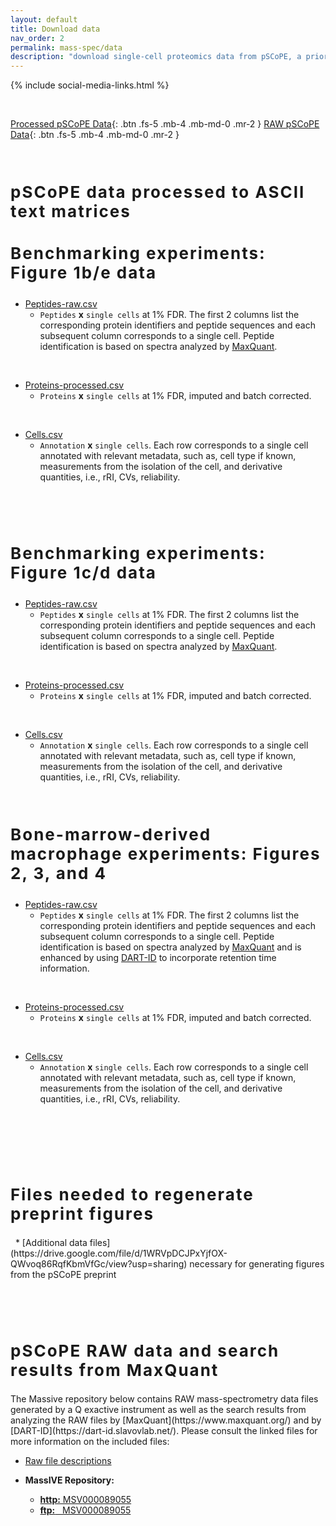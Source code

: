 ```yaml
---
layout: default
title: Download data
nav_order: 2
permalink: mass-spec/data
description: "download single-cell proteomics data from pSCoPE, a prioritized SCoPE-MS method"
---
```

{% include social-media-links.html %}

<!--# Download single-cell protein and RNA data-->

&nbsp;

[Processed pSCoPE Data]({{site.baseurl}}#processed-single-cell-protein-data){: .btn .fs-5 .mb-4 .mb-md-0 .mr-2 }
[RAW pSCoPE Data]({{site.baseurl}}#RAW-single-cell-protein-data){: .btn .fs-5 .mb-4 .mb-md-0 .mr-2 }
<!--[10x Genomics Data]({{site.baseurl}}#single-cell-RNA-data){: .btn .fs-5 .mb-4 .mb-md-0 .mr-2 }-->

&nbsp;

<h2 style="letter-spacing: 2px; font-size: 26px;" id="processed-single-cell-protein-data" >pSCoPE data processed to ASCII text matrices</h2>
<h3 style="letter-spacing: 2px; font-size: 26px;" id="processed-single-cell-protein-data" >Benchmarking experiments: Figure 1b/e data</h3>

* [Peptides-raw.csv](https://drive.google.com/file/d/1gbbn_SgwaPYAYG3iiQqpEHSw34hpKp5M/view?usp=sharing)
  - `Peptides` **x** `single cells` at 1% FDR.  The first 2 columns list the corresponding protein identifiers and peptide sequences and each subsequent column corresponds to a single cell. Peptide identification is based on spectra analyzed by [MaxQuant](https://www.maxquant.org/). 
  <!-- See [Specht et al., 2019](https://www.biorxiv.org/content/10.1101/665307v3) for details. -->  

&nbsp;

* [Proteins-processed.csv](https://drive.google.com/file/d/1l1DvtdYrfj6rjq1TZKcsWqG4iYBOtpKq/view?usp=sharing)
   - `Proteins` **x** `single cells` at 1% FDR, imputed and batch corrected.

&nbsp;

* [Cells.csv](https://drive.google.com/file/d/1J7sBHYwo5669w8igY4ldojPcLwuqX7I-/view?usp=sharing)
   - `Annotation` **x**  `single cells`. Each row corresponds to a single cell annotated with relevant metadata, such as, cell type if known, measurements from the isolation of the cell, and derivative quantities, i.e., rRI, CVs, reliability.

&nbsp;

<!--* [sdrf_meta_data.tsv](https://drive.google.com/file/d/1T8BTfNDlYQkBTs8La6YRSCyD1RwNTvqk/view?usp=sharing)
   -  Meta data following the [Sample to Data file format (SDRF) for Proteomics project guidelines](https://github.com/bigbio/proteomics-metadata-standard) for  for all single cells used in analysis constituting all figures.-->

&nbsp;

<!--* [Joint protein-RNA data](https://drive.google.com/file/d/130FWc-s-Pd-mx3ymg22bI1qH5fiT7Ktv/view?usp=sharing)
   - `Gene` **x**  `single cells`. Both sets imputed and batch-corrected separately then combined, taking only genes common to both data sets. Uniprot accession numbers used to denote gene.-->

<!--&nbsp;-->

<!--* [Signal-to-noise data](https://drive.google.com/file/d/16dmI7qNdpJlPOn83dOZFhHfXv0du5Dip/view?usp=sharing)
  - `Peptides` and `Proteins` **x** `single cells` at 1% FDR.  The first 2 columns list the corresponding protein identifiers and peptide sequences and each subsequent column corresponds to a single cell. The quantitation is the Signal-to-noise (S/N) ratio for each single cell's corresponding reporter ion extracted from the RAW file. The single cell identification numbers are [mapped](https://drive.google.com/file/d/1PUfiGhmInYP3JW5Xoul7Tikl9RSHyQcN/view?usp=sharing) to cell type and RAW file. Complete extracted S/N for each RAW file can be found [here](https://drive.google.com/drive/folders/18_BQ15_JQKzbDt1JZo36MaJuOhN3tJCX?usp=sharing).  -->

<h3 style="letter-spacing: 2px; font-size: 26px;" id="processed-single-cell-protein-data" >Benchmarking experiments: Figure 1c/d data</h3>

* [Peptides-raw.csv](https://drive.google.com/file/d/1VS-ko7rDsy0t2V5JNfB049txTLpzGPr0/view?usp=sharing)
  - `Peptides` **x** `single cells` at 1% FDR.  The first 2 columns list the corresponding protein identifiers and peptide sequences and each subsequent column corresponds to a single cell. Peptide identification is based on spectra analyzed by [MaxQuant](https://www.maxquant.org/). 
  <!-- See [Specht et al., 2019](https://www.biorxiv.org/content/10.1101/665307v3) for details. -->

&nbsp;

* [Proteins-processed.csv](https://drive.google.com/file/d/1PSg-FA5eqYeLEekVZ8Yr_nx902K4Aink/view?usp=sharing)
   - `Proteins` **x** `single cells` at 1% FDR, imputed and batch corrected.

&nbsp;

* [Cells.csv](https://drive.google.com/file/d/1z6vah8XfzqxEM62oFMmGP7q7UDYhfS6D/view?usp=sharing)
   - `Annotation` **x**  `single cells`. Each row corresponds to a single cell annotated with relevant metadata, such as, cell type if known, measurements from the isolation of the cell, and derivative quantities, i.e., rRI, CVs, reliability.

&nbsp;

<!-- * [sdrf_meta_data.tsv](https://drive.google.com/file/d/1T8BTfNDlYQkBTs8La6YRSCyD1RwNTvqk/view?usp=sharing)
   -  Meta data following the [Sample to Data file format (SDRF) for Proteomics project guidelines](https://github.com/bigbio/proteomics-metadata-standard) for  for all single cells used in analysis constituting all figures. -->  

<h3 style="letter-spacing: 2px; font-size: 26px;" id="processed-single-cell-protein-data" >Bone-marrow-derived macrophage experiments: Figures 2, 3, and 4</h3>

* [Peptides-raw.csv](https://drive.google.com/file/d/1mCNeDcxUT5eWKwSruC-aThnKM9PNtEcO/view?usp=sharing)
  - `Peptides` **x** `single cells` at 1% FDR.  The first 2 columns list the corresponding protein identifiers and peptide sequences and each subsequent column corresponds to a single cell. Peptide identification is based on spectra analyzed by [MaxQuant](https://www.maxquant.org/)  and is enhanced by using [DART-ID](https://dart-id.slavovlab.net/) to incorporate retention time information. 
  <!-- See [Specht et al., 2019](https://www.biorxiv.org/content/10.1101/665307v3) for details. -->  

&nbsp;

* [Proteins-processed.csv](https://drive.google.com/file/d/1qHU5wtXoKxBcZ73QPWSUavOeO2xk1zvR/view?usp=sharing)
   - `Proteins` **x** `single cells` at 1% FDR, imputed and batch corrected.

&nbsp;

* [Cells.csv](https://drive.google.com/file/d/1OHEf8PQ7REerh0kFlnxj3bHFQ2HTmRKL/view?usp=sharing)
   - `Annotation` **x**  `single cells`. Each row corresponds to a single cell annotated with relevant metadata, such as, cell type if known, measurements from the isolation of the cell, and derivative quantities, i.e., rRI, CVs, reliability.

&nbsp;

<!-- * [sdrf_meta_data.tsv](https://drive.google.com/file/d/1T8BTfNDlYQkBTs8La6YRSCyD1RwNTvqk/view?usp=sharing)
   -  Meta data following the [Sample to Data file format (SDRF) for Proteomics project guidelines](https://github.com/bigbio/proteomics-metadata-standard) for  for all single cells used in analysis constituting all figures. -->


&nbsp;
<!-- * [DART-ID input](https://drive.google.com/drive/folders/1ohLco5KHX95jyXIZUAZDvrrbip1RzZ_1?usp=sharing) -->


&nbsp;
<!-- * [GSEA: GOrilla output](https://drive.google.com/drive/folders/1DCp_euY0Cj_NWWG5xQsx7CTN3ju5LI_O?usp=sharing)
&nbsp; -->

<!-- * [Minimal data files](https://drive.google.com/drive/folders/10pOMMlxHsFIyPa9X2auq6xKJssqFgo-D?usp=sharing) necessary for generating Peptides-raw.csv and Proteins-processed.csv -->

<h2 style="letter-spacing: 2px; font-size: 26px;" id="processed-single-cell-protein-data" >Files needed to regenerate preprint figures</h2>
&nbsp;
* [Additional data files](https://drive.google.com/file/d/1WRVpDCJPxYjfOX-QWvoq86RqfKbmVfGc/view?usp=sharing) necessary for generating figures from the pSCoPE preprint <!--[SCoPE2 article](https://doi.org/10.1101/665307).-->

<!--&nbsp;-->

<!-- * [Processed Data](https://drive.google.com/drive/folders/1NJODxiKrnfW2_nTP-_n_UDvIpwcDEz4C?usp=sharing) from the [second version (v2) of the SCoPE2 preprint](https://www.biorxiv.org/content/10.1101/665307v3) -->

<!--&nbsp;-->

<!-- * [Processed Data](https://drive.google.com/open?id=1cMQ-SIGpHwSfx9wJF2fIa-t8yX329LPM) from the [first version (v1) of the SCoPE2 preprint](https://www.biorxiv.org/content/10.1101/665307v1) -->

<!--&nbsp;-->

<!-- * [Single cell proteomics data processing](https://uclouvain-cbio.github.io/scp/): The analysis of the data described here has been replicated by Christophe Vanderaa and Laurent Gatto with the scp Bioconductor package: The scp package is used to process and analyze mass spectrometry-based single cell proteomics data and is freely available from their [Github repository](https://github.com/UCLouvain-CBIO/scp/). The scp package and the 
replication are described in this [video](https://youtu.be/XMxZkw8yorY). -->

&nbsp;

<!-- ## DO-MS reports of SCoPE2 data

To facilitate the exploration of the SCoPE2 data, we plotted the distributions of important and informative features of the LC-MS/MS data using the methodology of [Data-driven Optimization of MS (DO-MS)](https://do-ms.slavovlab.net) developed by Huffman et al., _J. of Proteome Research_, 2019, DOI: [10.1021/acs.jproteome.9b00039](https://doi.org/10.1021/acs.jproteome.9b00039) -->


<!-- * [Set 1]({{site.baseurl}}A1_glance/index.html) -->
<!-- * [Set 1]({{site.baseurl}}B1_glance/index.html) -->
<!-- * [Set 2]({{site.baseurl}}B2_glance/index.html) -->



&nbsp;


<h2 style="letter-spacing: 2px; font-size: 26px;" id="RAW-single-cell-protein-data" >pSCoPE RAW data and search results from MaxQuant</h2>
The Massive repository below contains RAW mass-spectrometry data files generated by a Q exactive instrument as well as the search results from analyzing the RAW files by [MaxQuant](https://www.maxquant.org/)  and by [DART-ID](https://dart-id.slavovlab.net/). Please consult the linked files for more information on the included files:

<!--* [MaxQuant results descriptions](https://drive.google.com/open?id=1qXThKpGPx1tBcxvYFvNM0zCSeyILDzE6) -->

* [Raw file descriptions](https://docs.google.com/spreadsheets/d/1EoBFPIgXXSYqP5khTAp7LMG75HYGK2uT/edit?usp=sharing&ouid=109814487119977139380&rtpof=true&sd=true)

* **MassIVE Repository:**
  - [**http:**  MSV000089055](https://massive.ucsd.edu/ProteoSAFe/dataset.jsp?task=b15cafc7489147e99b93bd7c718388b2)
  - [**ftp:** &nbsp; MSV000089055](ftp://massive.ucsd.edu/MSV000089055/)

<!-- * **MassIVE Repository 2:**
  - [**http:**  MSV000084660](https://massive.ucsd.edu/ProteoSAFe/dataset.jsp?accession=MSV000084660)
  - [**ftp:** &nbsp; MSV000084660](ftp://massive.ucsd.edu/MSV000084660) -->



&nbsp;


<!--<h2 style="letter-spacing: 2px; font-size: 26px;" id="single-cell-RNA-data" >scRNA-seq 10x Genomics RAW and processed data</h2>

A cellular mixture identical to that used for the single-cell proteomics was assessed with scRNA-seq using 10x Genomics Chromium platform and the Single Cell 3’ Library & Gel Bead Kit (v2). Two biological replicates of the cell suspension (stock concentration: 1200 cells/μl) were loaded into independent lanes of the device. An average number of about 10,000 cells/lane were recovered. Following the library preparation and sample QC by Agilent BioAnalyzer High Sensitivity chip, the two libraries were pooled together, quantified by KAPA Library Quantification kit and sequenced using the Illumina Novaseq 6000 system (Nova S1 100 flow cell) with the following run parameters: Read1: 26 cycles, i7 index: 8 cycles, Read2: 93 cycles.

* **GEO Repository**
  - [**http:**  GSE142392](https://www.ncbi.nlm.nih.gov/geo/query/acc.cgi?acc=GSE142392)

  &nbsp;  

* **Processed data matrices: `Transcript` x  `single cells` in UMI counts.**
  - [mRNA biological replicate one](https://drive.google.com/open?id=1cN6UgSrZfqKdOjwJ0VyEYp6m_Fy9eANR)

  - [mRNA biological replicate two](https://drive.google.com/open?id=1cuoYiqKgzVnUoFnFmrpXWKVfaFwiboeo) -->

&nbsp;  

&nbsp;

&nbsp;  

&nbsp;

&nbsp;

&nbsp;

&nbsp;

&nbsp;

&nbsp;

&nbsp;

&nbsp;

&nbsp;

&nbsp;

&nbsp;

&nbsp;

&nbsp;

&nbsp;

&nbsp;

